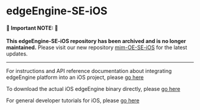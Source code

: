 # edgeEngine-SE-iOS

#### 🚨 **Important NOTE:** 🚨
**This edgeEngine-SE-iOS repository has been archived and is no longer maintained.**
Please visit our new repository [mim-OE-SE-iOS](https://github.com/mim-OE/mim-OE-SE-IOS) for the latest updates.

-----

For instructions and API reference documentation about integrating edgeEngine platform into an iOS project, please [go here](https://mimikgit.github.io/cocoapod-EdgeCore/documentation/edgecore)

To download the actual iOS edgeEngine binary directly, please [go here](https://github.com/mim-OE/mim-OE-SE-IOS)

For general developer tutorials for iOS, please [go here](https://devdocs.mimik.com/tutorials/11-index)
